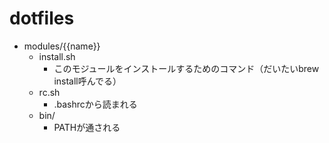 # dotfiles


- modules/{{name}}
  - install.sh
    - このモジュールをインストールするためのコマンド（だいたいbrew install呼んでる）
  - rc.sh
    - .bashrcから読まれる
  - bin/
    - PATHが通される

